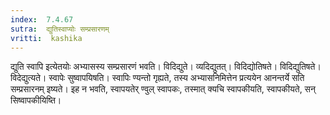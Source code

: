 ```yaml
---
index:  7.4.67
sutra:  द्युतिस्वाप्योः सम्प्रसारणम्
vritti:  kashika 
---
```


द्युति स्वापि इत्येतयोः अभ्यासस्य सम्प्रसारणं भवति। विदिद्युते। व्यदिद्युतत्। विदिद्योतिषते। विदिद्युतिषते। विदेद्युत्यते। स्वापेः सुष्वापयिषति। स्वापिः ण्यन्तो गृह्यते, तस्य अभ्यासनिमित्तेन प्रत्ययेन आनन्तर्ये सति सम्प्रसारनम् इष्यते। इह न भवति, स्वापयतेर् ण्वुल् स्वापकः, तस्मात् क्यचि स्वापकीयति, स्वापकीयते, सन् सिष्वापकीयिष्ति।

